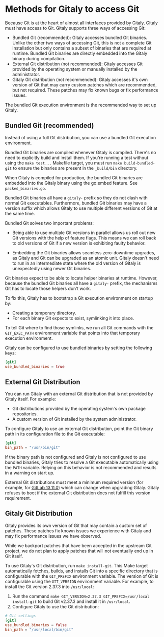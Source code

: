# Methods for Gitaly to access Git

Because Git is at the heart of almost all interfaces provided by Gitaly, Gitaly
must have access to Git. Gitaly supports three ways of accessing Git:

- Bundled Git (recommended): Gitaly accesses bundled Git binaries. Unlike the
  other two ways of accessing Git, this is not a complete Git installation but
  only contains a subset of binaries that are required at runtime. Bundled Git
  binaries are directly embedded into the Gitaly binary during compilation.
- External Git distribution (not recommended): Gitaly accesses Git provided by
  the operating system or manually installed by the administrator.
- Gitaly Git distribution (not recommended): Gitaly accesses it's own version of
  Git that may carry custom patches which are recommended, but not required.
  These patches may fix known bugs or fix performance issues.

The bundled Git execution environment is the recommended way to set up Gitaly.

## Bundled Git (recommended)

Instead of using a full Git distribution, you can use a bundled Git execution
environment.

Bundled Git binaries are compiled whenever Gitaly is compiled. There's no
need to explicitly build and install them. If you're running a test without
using the `make test...` Makefile target, you must run `make build-bundled-git`
to ensure the binaries are present in the `_build/bin` directory.

When Gitaly is compiled for production, the bundled Git binaries are embedded
into the Gitaly binary using the go:embed feature. See `packed_binaries.go`.

Bundled Git binaries all have a `gitaly-` prefix so they do not clash with
normal Git executables. Furthermore, bundled Git binaries may have a version
suffix which allows Gitaly to use multiple different versions of Git at the
same time.

Bundled Git solves two important problems:

- Being able to use multiple Git versions in parallel allows us roll out new
  Git versions with the help of feature flags. This means we can roll back to
  old versions of Git if a new version is exhibiting faulty behavior.

- Embedding the Git binaries allows seamless zero-downtime upgrades, as Gitaly
  and Git can be upgraded as an atomic unit. Gitaly doesn't need to run in an
  intermediate state where the old version of Gitaly is unexpectedly using newer
  Git binaries.

Git binaries expect to be able to locate helper binaries at runtime. However,
because the bundled Git binaries all have a `gitaly-` prefix, the mechanisms Git
has to locate those helpers don't work.

To fix this, Gitaly has to bootstrap a Git execution environment on startup by:

- Creating a temporary directory.
- For each binary Git expects to exist, symlinking it into place.

To tell Git where to find those symlinks, we run all Git commands with the
`GIT_EXEC_PATH` environment variable that points into that temporary execution
environment.

Gitaly can be configured to use bundled binaries by setting the following keys:

```toml
[git]
use_bundled_binaries = true
```

## External Git Distribution

You can run Gitaly with an external Git distribution that is not provided by
Gitaly itself. For example:

- Git distributions provided by the operating system's own package repositories.
- A custom version of Git installed by the system administrator.

To configure Gitaly to use an external Git distribution, point the Git binary
path in its configuration file to the Git executable:

```toml
[git]
bin_path = "/usr/bin/git"
```

If the binary path is not configured and Gitaly is not configured to use bundled
binaries, Gitaly tries to resolve a Git executable automatically using the
`PATH` variable. Relying on this behavior is not recommended and results in a
warning on start up.

External Git distributions must meet a minimum required version (for example,
for [GitLab 13.11.0](https://docs.gitlab.com/ee/update/#13110)) which can change
when upgrading Gitaly. Gitaly refuses to boot if the external Git distribution
does not fulfill this version requirement.

## Gitaly Git Distribution

Gitaly provides its own version of Git that may contain a custom set of patches.
These patches fix known issues we experience with Gitaly and may fix performance
issues we have observed.

While we backport patches that have been accepted in the upstream Git project,
we do not plan to apply patches that will not eventually end up in Git itself.

To use Gitaly's Git distribution, run `make install-git`. This Make target
automatically fetches, builds, and installs Git into a specific directory that
is configurable with the `GIT_PREFIX` environment variable. The version of Git
is configurable using the `GIT_VERSION` environment variable. For example, to
install the Git version 2.37.3 into `/usr/local`:

1. Run the command `make GIT_VERSION=2.37.3 GIT_PREFIX=/usr/local install-git`
   to build Git v2.37.3 and install it in `/usr/local`.
1. Configure Gitaly to use the Git distribution:

```toml
# Git settings
[git]
use_bundled_binaries = false
bin_path = "/usr/local/bin/git"
```

